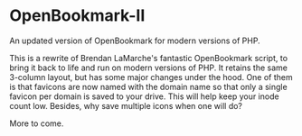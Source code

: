 # OpenBookmark-II
An updated version of OpenBookmark for modern versions of PHP.

This is a rewrite of Brendan LaMarche's fantastic OpenBookmark script, to bring it back to life and run on modern versions of PHP.  It retains the same 3-column layout, but has some major changes under the hood.  One of them is that favicons are now named with the domain name so that only a single favicon per domain is saved to your drive.  This will help keep your inode count low.  Besides, why save multiple icons when one will do?

More to come.
